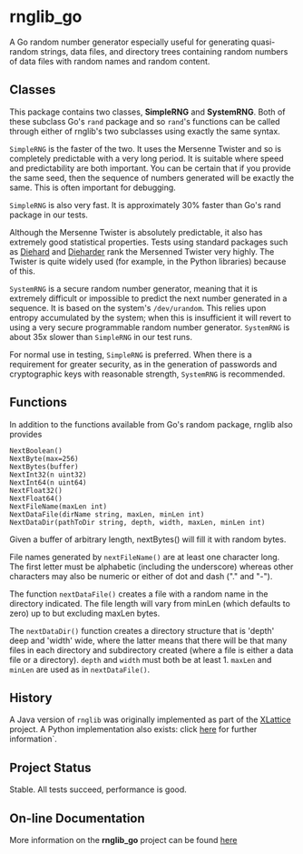 # rnglib_go

A Go random number generator especially useful for generating
quasi-random strings, data files, and directory trees containing
random numbers of data files with random names and random content.

## Classes

This package contains two classes, **SimpleRNG** and **SystemRNG**.
Both of these subclass Go's `rand` package and so `rand`'s functions
can be called through either of rnglib's two subclasses using
exactly the same syntax.

`SimpleRNG` is the faster of the two.  It uses the Mersenne
Twister and so is completely predictable with a very long period.
It is suitable where speed and predictability are both important.
You can be certain that if you provide the same seed, then
the sequence of numbers generated will be exactly the same.  This is
often important for debugging.

`SimpleRNG` is also very fast.  It is approximately 30% faster
than Go's rand package in our tests.

Although the Mersenne Twister is absolutely predictable, it also has
extremely good statistical properties.  Tests using standard
packages such as [Diehard](http://en.wikipedia.org/wiki/Diehard_tests)
and [Dieharder](http://www.phy.duke.edu/~rgb/General/dieharder.php) rank
the Mersenned Twister very highly.  The Twister is quite widely used
(for example, in the Python libraries) because of this.

`SystemRNG` is a secure random number generator, meaning that it is
extremely difficult or impossible to predict the next number
generated in a sequence.  It is based on the system's `/dev/urandom`.
This relies upon entropy accumulated by the system; when
this is insufficient it will revert to using a very secure
programmable random number generator.  `SystemRNG` is about 35x
slower than `SimpleRNG` in our test runs.

For normal use in testing, `SimpleRNG` is preferred.  When there is
a requirement for greater security, as in the generation of passwords
and cryptographic keys with reasonable strength, `SystemRNG` is recommended.

## Functions

In addition to the functions available from Go's random package,
rnglib also provides

	NextBoolean()
	NextByte(max=256)
	NextBytes(buffer)
	NextInt32(n uint32)
	NextInt64(n uint64)
	NextFloat32()
	NextFloat64()
	NextFileName(maxLen int)
	NextDataFile(dirName string, maxLen, minLen int)
	NextDataDir(pathToDir string, depth, width, maxLen, minLen int)

Given a buffer of arbitrary length, nextBytes() will fill it with random
bytes.

File names generated by `nextFileName()` are at least one character long.
The first letter must be alphabetic (including the underscore)
whereas other characters may also be numeric or either of dot and dash
("." and "-").

The function `nextDataFile()` creates a file with a random name in the
directory indicated.  The file length will vary from minLen (which
defaults to zero) up to but excluding maxLen bytes.

The `nextDataDir()` function creates a directory structure that is
'depth' deep and 'width' wide, where the latter means that there
will be that many files in each directory and subdirectory created
(where a file is either a data file or a directory). `depth` and
`width` must both be at least 1.  `maxLen` and `minLen` are used as in
`nextDataFile()`.

## History

A Java version of `rnglib` was originally implemented as part of the
[XLattice](http://www.xlattice.org)
project.  A Python implementation also exists: click
[here](https://jddixon.github.io/rnglib)
for further information`.

## Project Status

Stable.  All tests succeed, performance is good.

## On-line Documentation

More information on the **rnglib_go** project can be found
[here](://jddixon.github.io/rnglib_go)
